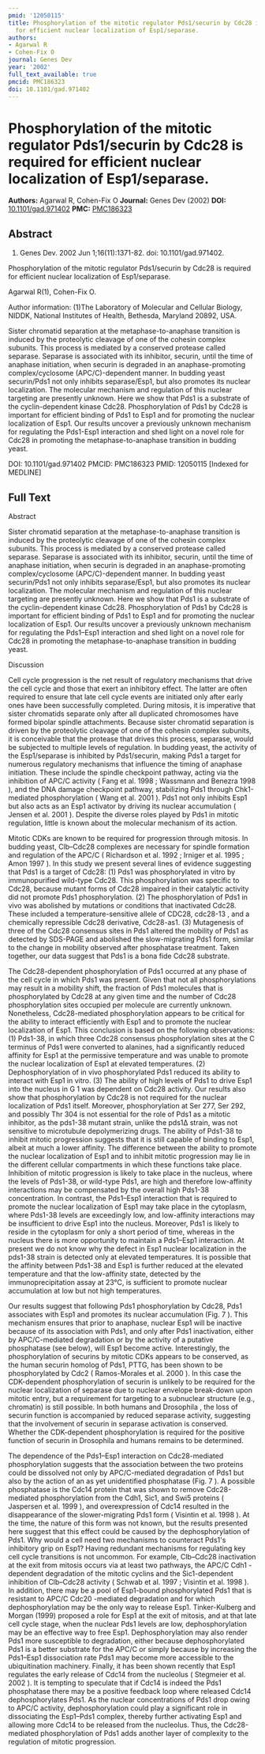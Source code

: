```yaml
---
pmid: '12050115'
title: Phosphorylation of the mitotic regulator Pds1/securin by Cdc28 is required
  for efficient nuclear localization of Esp1/separase.
authors:
- Agarwal R
- Cohen-Fix O
journal: Genes Dev
year: '2002'
full_text_available: true
pmcid: PMC186323
doi: 10.1101/gad.971402
---
```


# Phosphorylation of the mitotic regulator Pds1/securin by Cdc28 is required for efficient nuclear localization of Esp1/separase.
**Authors:** Agarwal R, Cohen-Fix O
**Journal:** Genes Dev (2002)
**DOI:** [10.1101/gad.971402](https://doi.org/10.1101/gad.971402)
**PMC:** [PMC186323](https://www.ncbi.nlm.nih.gov/pmc/articles/PMC186323/)

## Abstract

1. Genes Dev. 2002 Jun 1;16(11):1371-82. doi: 10.1101/gad.971402.

Phosphorylation of the mitotic regulator Pds1/securin by Cdc28 is required for 
efficient nuclear localization of Esp1/separase.

Agarwal R(1), Cohen-Fix O.

Author information:
(1)The Laboratory of Molecular and Cellular Biology, NIDDK, National Institutes 
of Health, Bethesda, Maryland 20892, USA.

Sister chromatid separation at the metaphase-to-anaphase transition is induced 
by the proteolytic cleavage of one of the cohesin complex subunits. This process 
is mediated by a conserved protease called separase. Separase is associated with 
its inhibitor, securin, until the time of anaphase initiation, when securin is 
degraded in an anaphase-promoting complex/cyclosome (APC/C)-dependent manner. In 
budding yeast securin/Pds1 not only inhibits separase/Esp1, but also promotes 
its nuclear localization. The molecular mechanism and regulation of this nuclear 
targeting are presently unknown. Here we show that Pds1 is a substrate of the 
cyclin-dependent kinase Cdc28. Phosphorylation of Pds1 by Cdc28 is important for 
efficient binding of Pds1 to Esp1 and for promoting the nuclear localization of 
Esp1. Our results uncover a previously unknown mechanism for regulating the 
Pds1-Esp1 interaction and shed light on a novel role for Cdc28 in promoting the 
metaphase-to-anaphase transition in budding yeast.

DOI: 10.1101/gad.971402
PMCID: PMC186323
PMID: 12050115 [Indexed for MEDLINE]

## Full Text

Abstract

Sister chromatid separation at the metaphase-to-anaphase transition is induced by the proteolytic cleavage of one of the cohesin complex subunits. This process is mediated by a conserved protease called separase. Separase is associated with its inhibitor, securin, until the time of anaphase initiation, when securin is degraded in an anaphase-promoting complex/cyclosome (APC/C)-dependent manner. In budding yeast securin/Pds1 not only inhibits separase/Esp1, but also promotes its nuclear localization. The molecular mechanism and regulation of this nuclear targeting are presently unknown. Here we show that Pds1 is a substrate of the cyclin-dependent kinase Cdc28. Phosphorylation of Pds1 by Cdc28 is important for efficient binding of Pds1 to Esp1 and for promoting the nuclear localization of Esp1. Our results uncover a previously unknown mechanism for regulating the Pds1–Esp1 interaction and shed light on a novel role for Cdc28 in promoting the metaphase-to-anaphase transition in budding yeast.

Discussion

Cell cycle progression is the net result of regulatory mechanisms that drive the cell cycle and those that exert an inhibitory effect. The latter are often required to ensure that late cell cycle events are initiated only after early ones have been successfully completed. During mitosis, it is imperative that sister chromatids separate only after all duplicated chromosomes have formed bipolar spindle attachments. Because sister chromatid separation is driven by the proteolytic cleavage of one of the cohesin complex subunits, it is conceivable that the protease that drives this process, separase, would be subjected to multiple levels of regulation. In budding yeast, the activity of the Esp1/separase is inhibited by Pds1/securin, making Pds1 a target for numerous regulatory mechanisms that influence the timing of anaphase initiation. These include the spindle checkpoint pathway, acting via the inhibition of APC/C activity ( Fang et al. 1998 ; Wassmann and Benezra 1998 ), and the DNA damage checkpoint pathway, stabilizing Pds1 through Chk1-mediated phosphorylation ( Wang et al. 2001 ). Pds1 not only inhibits Esp1 but also acts as an Esp1 activator by driving its nuclear accumulation ( Jensen et al. 2001 ). Despite the diverse roles played by Pds1 in mitotic regulation, little is known about the molecular mechanism of its action.

Mitotic CDKs are known to be required for progression through mitosis. In budding yeast, Clb–Cdc28 complexes are necessary for spindle formation and regulation of the APC/C ( Richardson et al. 1992 ; Irniger et al. 1995 ; Amon 1997 ). In this study we present several lines of evidence suggesting that Pds1 is a target of Cdc28: (1) Pds1 was phosphorylated in vitro by immunopurified wild-type Cdc28. This phosphorylation was specific to Cdc28, because mutant forms of Cdc28 impaired in their catalytic activity did not promote Pds1 phosphorylation. (2) The phosphorylation of Pds1 in vivo was abolished by mutations or conditions that inactivated Cdc28. These included a temperature-sensitive allele of CDC28, cdc28-13 , and a chemically repressible Cdc28 derivative, Cdc28-as1. (3) Mutagenesis of three of the Cdc28 consensus sites in Pds1 altered the mobility of Pds1 as detected by SDS-PAGE and abolished the slow-migrating Pds1 form, similar to the change in mobility observed after phosphatase treatment. Taken together, our data suggest that Pds1 is a bona fide Cdc28 substrate.

The Cdc28-dependent phosphorylation of Pds1 occurred at any phase of the cell cycle in which Pds1 was present. Given that not all phosphorylations may result in a mobility shift, the fraction of Pds1 molecules that is phosphorylated by Cdc28 at any given time and the number of Cdc28 phosphorylation sites occupied per molecule are currently unknown. Nonetheless, Cdc28-mediated phosphorylation appears to be critical for the ability to interact efficiently with Esp1 and to promote the nuclear localization of Esp1. This conclusion is based on the following observations: (1) Pds1-38, in which three Cdc28 consensus phosphorylation sites at the C terminus of Pds1 were converted to alanines, had a significantly reduced affinity for Esp1 at the permissive temperature and was unable to promote the nuclear localization of Esp1 at elevated temperatures. (2) Dephosphorylation of in vivo phosphorylated Pds1 reduced its ability to interact with Esp1 in vitro. (3) The ability of high levels of Pds1 to drive Esp1 into the nucleus in G 1 was dependent on Cdc28 activity. Our results also show that phosphorylation by Cdc28 is not required for the nuclear localization of Pds1 itself. Moreover, phosphorylation at Ser 277, Ser 292, and possibly Thr 304 is not essential for the role of Pds1 as a mitotic inhibitor, as the pds1-38 mutant strain, unlike the pds1Δ strain, was not sensitive to microtubule depolymerizing drugs. The ability of Pds1-38 to inhibit mitotic progression suggests that it is still capable of binding to Esp1, albeit at much a lower affinity. The difference between the ability to promote the nuclear localization of Esp1 and to inhibit mitotic progression may lie in the different cellular compartments in which these functions take place. Inhibition of mitotic progression is likely to take place in the nucleus, where the levels of Pds1-38, or wild-type Pds1, are high and therefore low-affinity interactions may be compensated by the overall high Pds1-38 concentration. In contrast, the Pds1–Esp1 interaction that is required to promote the nuclear localization of Esp1 may take place in the cytoplasm, where Pds1-38 levels are exceedingly low, and low-affinity interactions may be insufficient to drive Esp1 into the nucleus. Moreover, Pds1 is likely to reside in the cytoplasm for only a short period of time, whereas in the nucleus there is more opportunity to maintain a Pds1–Esp1 interaction. At present we do not know why the defect in Esp1 nuclear localization in the pds1-38 strain is detected only at elevated temperatures. It is possible that the affinity between Pds1-38 and Esp1 is further reduced at the elevated temperature and that the low-affinity state, detected by the immunoprecipitation assay at 23°C, is sufficient to promote nuclear accumulation at low but not high temperatures.

Our results suggest that following Pds1 phosphorylation by Cdc28, Pds1 associates with Esp1 and promotes its nuclear accumulation (Fig. 7 ). This mechanism ensures that prior to anaphase, nuclear Esp1 will be inactive because of its association with Pds1, and only after Pds1 inactivation, either by APC/C-mediated degradation or by the activity of a putative phosphatase (see below), will Esp1 become active. Interestingly, the phosphorylation of securins by mitotic CDKs appears to be conserved, as the human securin homolog of Pds1, PTTG, has been shown to be phosphorylated by Cdc2 ( Ramos-Morales et al. 2000 ). In this case the CDK-dependent phosphorylation of securin is unlikely to be required for the nuclear localization of separase due to nuclear envelope break-down upon mitotic entry, but a requirement for targeting to a subnuclear structure (e.g., chromatin) is still possible. In both humans and Drosophila , the loss of securin function is accompanied by reduced separase activity, suggesting that the involvement of securin in separase activation is conserved. Whether the CDK-dependent phosphorylation is required for the positive function of securin in Drosophila and humans remains to be determined.

The dependence of the Pds1–Esp1 interaction on Cdc28-mediated phosphorylation suggests that the association between the two proteins could be dissolved not only by APC/C-mediated degradation of Pds1 but also by the action of an as yet unidentified phosphatase (Fig. 7 ). A possible phosphatase is the Cdc14 protein that was shown to remove Cdc28-mediated phosphorylation from the Cdh1, Sic1, and Swi5 proteins ( Jaspersen et al. 1999 ), and overexpression of Cdc14 resulted in the disappearance of the slower-migrating Pds1 form ( Visintin et al. 1998 ). At the time, the nature of this form was not known, but the results presented here suggest that this effect could be caused by the dephosphorylation of Pds1. Why would a cell need two mechanisms to counteract Pds1's inhibitory grip on Esp1? Having redundant mechanisms for regulating key cell cycle transitions is not uncommon. For example, Clb–Cdc28 inactivation at the exit from mitosis occurs via at least two pathways, the APC/C Cdh1 -dependent degradation of the mitotic cyclins and the Sic1-dependent inhibition of Clb–Cdc28 activity ( Schwab et al. 1997 ; Visintin et al. 1998 ). In addition, there may be a pool of Esp1-bound phosphorylated Pds1 that is resistant to APC/C Cdc20 -mediated degradation and for which dephosphorylation may be the only way to release Esp1. Tinker-Kulberg and Morgan (1999) proposed a role for Esp1 at the exit of mitosis, and at that late cell cycle stage, when the nuclear Pds1 levels are low, dephosphorylation may be an effective way to free Esp1. Dephosphorylation may also render Pds1 more susceptible to degradation, either because dephosphorylated Pds1 is a better substrate for the APC/C or simply because by increasing the Pds1–Esp1 dissociation rate Pds1 may become more accessible to the ubiquitination machinery. Finally, it has been shown recently that Esp1 regulates the early release of Cdc14 from the nucleolus ( Stegmeier et al. 2002 ). It is tempting to speculate that if Cdc14 is indeed the Pds1 phosphatase there may be a positive feedback loop where released Cdc14 dephosphorylates Pds1. As the nuclear concentrations of Pds1 drop owing to APC/C activity, dephosphorylation could play a significant role in dissociating the Esp1–Pds1 complex, thereby further activating Esp1 and allowing more Cdc14 to be released from the nucleolus. Thus, the Cdc28-mediated phosphorylation of Pds1 adds another layer of complexity to the regulation of mitotic progression.
